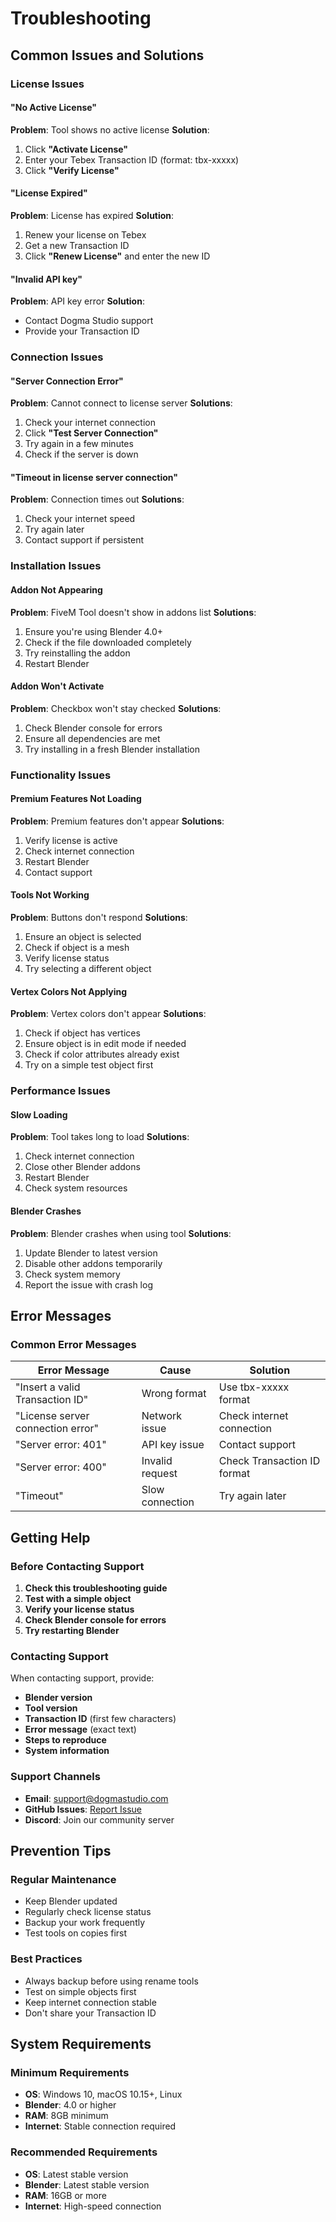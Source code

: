# Troubleshooting

## Common Issues and Solutions

### License Issues

#### "No Active License"
**Problem**: Tool shows no active license
**Solution**: 
1. Click **"Activate License"**
2. Enter your Tebex Transaction ID (format: tbx-xxxxx)
3. Click **"Verify License"**

#### "License Expired"
**Problem**: License has expired
**Solution**:
1. Renew your license on Tebex
2. Get a new Transaction ID
3. Click **"Renew License"** and enter the new ID

#### "Invalid API key"
**Problem**: API key error
**Solution**:
- Contact Dogma Studio support
- Provide your Transaction ID

### Connection Issues

#### "Server Connection Error"
**Problem**: Cannot connect to license server
**Solutions**:
1. Check your internet connection
2. Click **"Test Server Connection"**
3. Try again in a few minutes
4. Check if the server is down

#### "Timeout in license server connection"
**Problem**: Connection times out
**Solutions**:
1. Check your internet speed
2. Try again later
3. Contact support if persistent

### Installation Issues

#### Addon Not Appearing
**Problem**: FiveM Tool doesn't show in addons list
**Solutions**:
1. Ensure you're using Blender 4.0+
2. Check if the file downloaded completely
3. Try reinstalling the addon
4. Restart Blender

#### Addon Won't Activate
**Problem**: Checkbox won't stay checked
**Solutions**:
1. Check Blender console for errors
2. Ensure all dependencies are met
3. Try installing in a fresh Blender installation

### Functionality Issues

#### Premium Features Not Loading
**Problem**: Premium features don't appear
**Solutions**:
1. Verify license is active
2. Check internet connection
3. Restart Blender
4. Contact support

#### Tools Not Working
**Problem**: Buttons don't respond
**Solutions**:
1. Ensure an object is selected
2. Check if object is a mesh
3. Verify license status
4. Try selecting a different object

#### Vertex Colors Not Applying
**Problem**: Vertex colors don't appear
**Solutions**:
1. Check if object has vertices
2. Ensure object is in edit mode if needed
3. Check if color attributes already exist
4. Try on a simple test object first

### Performance Issues

#### Slow Loading
**Problem**: Tool takes long to load
**Solutions**:
1. Check internet connection
2. Close other Blender addons
3. Restart Blender
4. Check system resources

#### Blender Crashes
**Problem**: Blender crashes when using tool
**Solutions**:
1. Update Blender to latest version
2. Disable other addons temporarily
3. Check system memory
4. Report the issue with crash log

## Error Messages

### Common Error Messages

| Error Message | Cause | Solution |
|---------------|-------|----------|
| "Insert a valid Transaction ID" | Wrong format | Use tbx-xxxxx format |
| "License server connection error" | Network issue | Check internet connection |
| "Server error: 401" | API key issue | Contact support |
| "Server error: 400" | Invalid request | Check Transaction ID format |
| "Timeout" | Slow connection | Try again later |

## Getting Help

### Before Contacting Support

1. **Check this troubleshooting guide**
2. **Test with a simple object**
3. **Verify your license status**
4. **Check Blender console for errors**
5. **Try restarting Blender**

### Contacting Support

When contacting support, provide:

- **Blender version**
- **Tool version**
- **Transaction ID** (first few characters)
- **Error message** (exact text)
- **Steps to reproduce**
- **System information**

### Support Channels

- **Email**: support@dogmastudio.com
- **GitHub Issues**: [Report Issue](../../issues)
- **Discord**: Join our community server

## Prevention Tips

### Regular Maintenance

- Keep Blender updated
- Regularly check license status
- Backup your work frequently
- Test tools on copies first

### Best Practices

- Always backup before using rename tools
- Test on simple objects first
- Keep internet connection stable
- Don't share your Transaction ID

## System Requirements

### Minimum Requirements

- **OS**: Windows 10, macOS 10.15+, Linux
- **Blender**: 4.0 or higher
- **RAM**: 8GB minimum
- **Internet**: Stable connection required

### Recommended Requirements

- **OS**: Latest stable version
- **Blender**: Latest stable version
- **RAM**: 16GB or more
- **Internet**: High-speed connection 